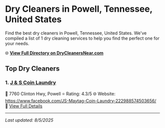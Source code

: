 # Dry Cleaners in Powell, Tennessee, United States

Find the best dry cleaners in Powell, Tennessee, United States. We've compiled a list of 1 dry cleaning services to help you find the perfect one for your needs.

🌐 **[View Full Directory on DryCleanersNear.com](https://drycleanersnear.com/city/US/Tennessee/Powell)**

## Top Dry Cleaners

### 1. [J & S Coin Laundry](https://drycleanersnear.com/dryCleaner/686492ad19eecc1ffc8c6ab3/j-s-coin-laundry)
📍 7760 Clinton Hwy, Powell
⭐ Rating: 4.3/5
🌐 Website: https://www.facebook.com/JS-Maytag-Coin-Laundry-222988574503656/
🔗 [View Full Details](https://drycleanersnear.com/dryCleaner/686492ad19eecc1ffc8c6ab3/j-s-coin-laundry)


---

*Last updated: 8/5/2025*
